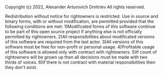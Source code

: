 Copyright (c) 2022, Alexander Arturovich Dmitriev All rights reserved.

Redistribution without notice for rightowners is restricted. Use in source and binary forms, with or without modification, are permitted provided that the following conditions are met:
1)Modificated forms of this software continue to be part of this open source project if anything else is not officially permitted by rightowners.
2)All responsibilities about modificated versions of this software are required from the last actor.
3)All versions of this software must be free for non-profit or personal usage.
4)Profitable usage of this software is allowed only with contract with rightowners.
5)If count of rightowners will be grown up then all decisions must be made with two thirds of voices.
6)If there is not contract with material responsibilities then they don't exist.
